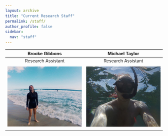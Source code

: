```yaml
---
layout: archive
title: "Current Research Staff"
permalink: /staff/
author_profile: false
sidebar:
  nav: "staff"
---
```

 **Brooke Gibbons**  | **Michael Taylor**
:-------------:|:-------------:
Research Assistant|Research Assistant
<a href="https://brookegibbons.github.io/academics/dianne-mclean/"><img src='/images/Brooke_WS.jpg' vspace="5"></a>|<a href="https://brookegibbons.github.io/academics/tim-langlois/"><img src='/images/Mike_WS2.jpg' vspace="5"></a>

